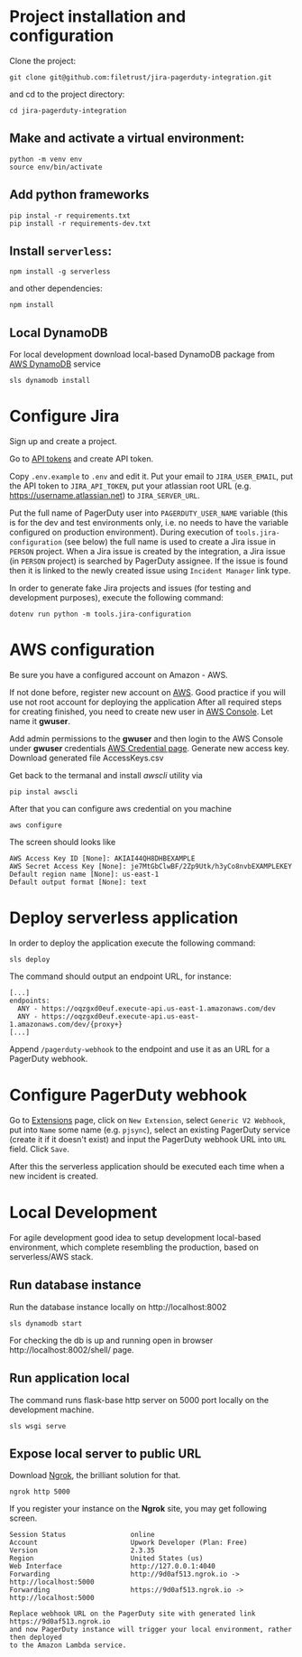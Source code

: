 # Project installation and configuration

Clone the project:

```
git clone git@github.com:filetrust/jira-pagerduty-integration.git
```

and cd to the project directory:

```
cd jira-pagerduty-integration
```

## Make and activate a virtual environment:

```
python -m venv env
source env/bin/activate
```

## Add python frameworks

```
pip instal -r requirements.txt
pip install -r requirements-dev.txt
```

## Install `serverless`:

```
npm install -g serverless
```

and other dependencies:

```
npm install
```

## Local DynamoDB

For local development download local-based DynamoDB package from 
[AWS DynamoDB](https://docs.aws.amazon.com/dynamodb/index.html) service 

```sls dynamodb install```

# Configure Jira

Sign up and create a project.

Go to [API tokens](https://id.atlassian.com/manage/api-tokens) and
create API token.

Copy `.env.example` to `.env` and edit it. Put your email to
`JIRA_USER_EMAIL`, put the API token to `JIRA_API_TOKEN`, put your
atlassian root URL (e.g. https://username.atlassian.net) to
`JIRA_SERVER_URL`.

Put the full name of PagerDuty user into `PAGERDUTY_USER_NAME`
variable (this is for the dev and test environments only, i.e. no
needs to have the variable configured on production
environment). During execution of `tools.jira-configuration` (see
below) the full name is used to create a Jira issue in `PERSON`
project. When a Jira issue is created by the integration, a Jira issue
(in `PERSON` project) is searched by PagerDuty assignee. If the issue
is found then it is linked to the newly created issue using `Incident
Manager` link type.

In order to generate fake Jira projects and issues (for testing and
development purposes), execute the following command:

```
dotenv run python -m tools.jira-configuration
```


# AWS configuration

Be sure you have a configured account on Amazon - AWS.

If not done before, register new account on [AWS](https://aws.amazon.com/). 
Good practice if you will use not root account for deploying the application
After all required steps for creating finished, you need to create new user 
in [AWS Console](https://console.aws.amazon.com/iam/home#/users). 
Let name it **gwuser**. 

Add admin permissions to the **gwuser** and then login to the AWS Console 
under **gwuser** credentials [AWS Credential page](https://console.aws.amazon.com/iam/home?#/security_credentials).
Generate new access key. Download generated file AccessKeys.csv

Get back to the termanal and install _awscli_ utility via

```pip instal awscli ```

After that you can configure aws credential on you machine

```aws configure```

The screen should looks like

```
AWS Access Key ID [None]: AKIAI44QH8DHBEXAMPLE
AWS Secret Access Key [None]: je7MtGbClwBF/2Zp9Utk/h3yCo8nvbEXAMPLEKEY
Default region name [None]: us-east-1
Default output format [None]: text
```


# Deploy serverless application

In order to deploy the application execute the following command:

```
sls deploy
```

The command should output an endpoint URL, for instance:

```
[...]
endpoints:
  ANY - https://oqzgxd0euf.execute-api.us-east-1.amazonaws.com/dev
  ANY - https://oqzgxd0euf.execute-api.us-east-1.amazonaws.com/dev/{proxy+}
[...]

```

Append `/pagerduty-webhook` to the endpoint and use it as an URL for a
PagerDuty webhook.

# Configure PagerDuty webhook

Go to [Extensions](https://atykhonov.pagerduty.com/extensions) page,
click on `New Extension`, select `Generic V2 Webhook`, put into `Name`
some name (e.g. `pjsync`), select an existing PagerDuty service
(create it if it doesn't exist) and input the PagerDuty webhook URL
into `URL` field. Click `Save`.

After this the serverless application should be executed each time
when a new incident is created.



# Local Development

For agile development good idea to setup development local-based environment,
which complete resembling the production, based on serverless/AWS stack.

## Run database instance

Run the database instance locally on http://localhost:8002

```sls dynamodb start```

For checking the db is up and running open in browser http://localhost:8002/shell/ page.


## Run application local

The command runs flask-base http server on 5000 port locally on the development machine.

```sls wsgi serve```


## Expose local server to public URL


Download [Ngrok](https://ngrok.com), the brilliant solution for that.


```ngrok http 5000```


If you register your instance on the **Ngrok** site, you may get following screen.

```
Session Status                online
Account                       Upwork Developer (Plan: Free)
Version                       2.3.35
Region                        United States (us)
Web Interface                 http://127.0.0.1:4040
Forwarding                    http://9d0af513.ngrok.io -> http://localhost:5000
Forwarding                    https://9d0af513.ngrok.io -> http://localhost:5000

Replace webhook URL on the PagerDuty site with generated link https://9d0af513.ngrok.io
and now PagerDuty instance will trigger your local environment, rather then deployed
to the Amazon Lambda service.
```
 
